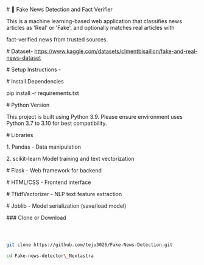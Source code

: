 \# 📰 Fake News Detection and Fact Verifier


This is a machine learning-based web application that classifies news articles as 'Real' or 'Fake', and optionally matches real articles with

fact-verified news from trusted sources.

\# Dataset-
 https://www.kaggle.com/datasets/clmentbisaillon/fake-and-real-news-dataset

\# Setup Instructions -
 
\# Install Dependencies

pip install -r requirements.txt



\# Python Version

This project is built using Python 3.9. Please ensure environment uses Python 3.7 to 3.10 for best compatibility.


\# Libraries 

1\. Pandas	- Data manipulation

2\. scikit-learn	Model training and text vectorization


\# Flask	   - Web framework for backend

\# HTML/CSS - Frontend interface

\# TfidfVectorizer - NLP text feature extraction

\# Joblib	  - Model serialization (save/load model)



\### Clone or Download

```bash



git clone https://github.com/teju3026/Fake-News-Detection.git

cd Fake-news-detector\_Nextastra



